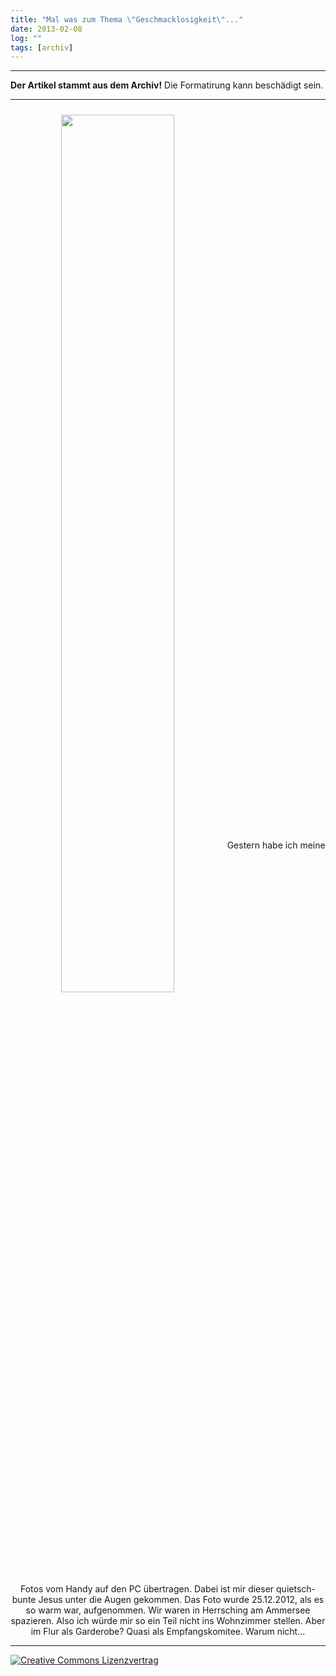 ```yaml
---
title: "Mal was zum Thema \"Geschmacklosigkeit\"..."
date: 2013-02-08
log: ""
tags: [archiv]
---
```

<hr><b>Der Artikel stammt aus dem Archiv!</b> Die Formatirung kann beschädigt sein.<hr>
<p  align="center" >
<a href="http://www.the-independent-friend.de/files/2012-12-25 14.15.46.jpg"  >
<img src="http://www.the-independent-friend.de/files/2012-12-25 14.15.46.jpg"  width="60%" height="auto"  align="center"  vspace="10" hspace="20" /></a>
Gestern habe ich meine Fotos vom Handy auf den PC übertragen. Dabei ist mir dieser quietsch-bunte Jesus unter die Augen gekommen. Das Foto wurde 25.12.2012, als es so warm war, aufgenommen. Wir waren in Herrsching am Ammersee spazieren.  Also ich würde mir so ein Teil nicht ins Wohnzimmer stellen.  Aber im Flur als Garderobe? Quasi als Empfangskomitee. Warum nicht...
</p>

<hr>
<a rel="license" href="http://creativecommons.org/licenses/by-sa/3.0/"><img alt="Creative Commons Lizenzvertrag" style="border-width:0" src="http://i.creativecommons.org/l/by-sa/3.0/88x31.png" /></a>
